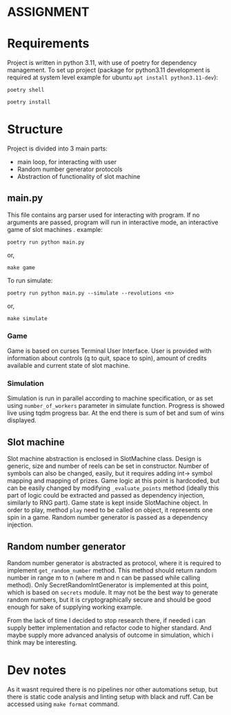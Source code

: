 # ASSIGNMENT

# Requirements

Project is written in python 3.11, with use of poetry for dependency management.
To set up project (package for python3.11 development is required at system level example for ubuntu ```apt install python3.11-dev```):

```poetry shell```

```poetry install```

# Structure

Project is divided into 3 main parts:

* main loop, for interacting with user
* Random number generator protocols
* Abstraction of functionality of slot machine

## main.py

This file contains arg parser used for interacting with program.
If no arguments are passed, program will run in interactive mode, an interactive game of slot machines .
example:

```poetry run python main.py```

or,

```make game```

To run simulate:

```poetry run python main.py --simulate --revolutions <n>```

or,

```make simulate```

### Game 
Game is based on curses Terminal User Interface. User is provided with information about controls (q to quit, space to spin), amount of credits available and current state of slot machine.

### Simulation
Simulation is run in parallel according to machine specification, or as set using ```number_of_workers``` parameter in simulate function. Progress is showed live using tqdm progress bar. At the end there is sum of bet and sum of wins displayed.


## Slot machine
Slot machine abstraction is enclosed in SlotMachine class. Design is generic, size and number of reels can be set in constructor. Number of symbols can also be changed, easily, but it requires adding int-> symbol mapping and mapping of prizes. 
Game logic at this point is hardcoded, but can be easily changed by modifying ```_evaluate_points``` method (ideally this part of logic could be extracted and passed as dependency injection, similarly to RNG part). 
Game state is kept inside SlotMachine object. In order to play, method ```play``` need to be called on object, it represents one spin in a game.
Random number generator is passed as a dependency injection.

## Random number generator
Random number generator is abstracted as protocol, where it is required to implement ```get_random_number``` method. This method should return random number in range m to n (where m and n can be passed while calling method).
Only SecretRandomIntGenerator is implemented at this point, which is based on ```secrets``` module. It may not be the best way to generate random numbers, but it is cryptographically secure and should be good enough for sake of supplying working example.

From the lack of time I decided to stop research there, if needed i can supply better implementation and refactor code to higher standard. And maybe supply more advanced analysis of outcome in simulation, which i think may be interesting.

# Dev notes
As it wasnt required there is no pipelines nor other automations setup, but there is static code analysis and linting setup with black and ruff. Can be accessed using ```make format``` command.
